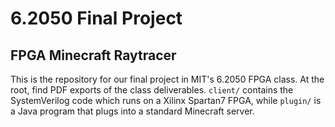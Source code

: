 # 6.2050 Final Project
## FPGA Minecraft Raytracer

This is the repository for our final project in MIT's 6.2050 FPGA class. At the root, find PDF exports of the class deliverables. `client/` contains the SystemVerilog code which runs on a Xilinx Spartan7 FPGA, while `plugin/` is a Java program that plugs into a standard Minecraft server.
